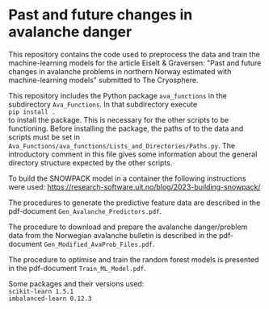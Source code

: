 # Past and future changes in avalanche danger
This repository contains the code used to preprocess the data and train the machine-learning models for the article Eiselt & Graversen: "Past and future changes in avalanche problems in northern Norway estimated with machine-learning models" submitted to The Cryosphere.

This repository includes the Python package `ava_functions` in the subdirectory `Ava_Functions`. In that subdirectory execute <br>
`pip install .` <br>
to install the package. This is necessary for the other scripts to be functioning.
Before installing the package, the paths of to the data and scripts must be set in `Ava_Functions/ava_functions/Lists_and_Directories/Paths.py`. The introductory comment in this file gives some information about the general directory structure expected by the other scripts.

To build the SNOWPACK model in a container the following instructions were used: https://research-software.uit.no/blog/2023-building-snowpack/

The procedures to generate the predictive feature data are described in the pdf-document `Gen_Avalanche_Predictors.pdf`.

The procedure to download and prepare the avalanche danger/problem data from the Norwegian avalanche bulletin is described in the pdf-document `Gen_Modified_AvaProb_Files.pdf`.

The procedure to optimise and train the random forest models is presented in the pdf-document `Train_ML_Model.pdf`.

Some packages and their versions used: <br>
`scikit-learn 1.5.1` <br>
`imbalanced-learn 0.12.3` <br>
